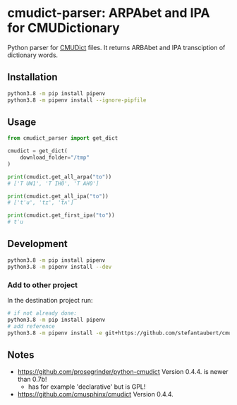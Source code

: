 # cmudict-parser: ARPAbet and IPA for CMUDictionary

Python parser for [CMUDict](http://www.speech.cs.cmu.edu/cgi-bin/cmudict) files. It returns ARBAbet and IPA transciption of dictionary words.

## Installation

```sh
python3.8 -m pip install pipenv
python3.8 -m pipenv install --ignore-pipfile
```

## Usage

``` python
from cmudict_parser import get_dict

cmudict = get_dict(
    download_folder="/tmp"
)

print(cmudict.get_all_arpa("to"))
# ['T UW1', 'T IH0', 'T AH0']

print(cmudict.get_all_ipa("to"))
# ['tˈu', 'tɪ', 'tʌ']

print(cmudict.get_first_ipa("to"))
# tˈu
```

## Development

```sh
python3.8 -m pip install pipenv
python3.8 -m pipenv install --dev
```

### Add to other project

In the destination project run:

```sh
# if not already done:
python3.8 -m pip install pipenv
# add reference
python3.8 -m pipenv install -e git+https://github.com/stefantaubert/cmudict-parser.git@master#egg=cmudict_parser
```

## Notes

- https://github.com/prosegrinder/python-cmudict Version 0.4.4. is newer than 0.7b!
  - has for example 'declarative' but is GPL!
- https://github.com/cmusphinx/cmudict Version 0.4.4.
